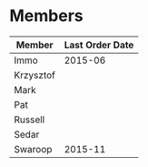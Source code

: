 # Members

Member    | Last Order Date
----------|-----------------
Immo      | 2015-06
Krzysztof |
Mark      |
Pat       |
Russell   |
Sedar     |
Swaroop   | 2015-11